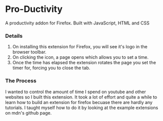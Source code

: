 # Pro-Ductivity
A productivity addon for Firefox.
Built with JavaScript, HTML and CSS

### Details
1. On installing this extension for Firefox, you will see it's logo in the browser toolbar.
2. On clicking the icon, a page opens which allows you to set a time.
3. Once the time has elapsed the extension rotates the page you set the timer for, forcing you to close the tab.

### The Process
I wanted to control the amount of time I spend on youtube and other websites so I built this extension. It took a lot of effort and quite a while to learn how to build an extension for firefox becuase there are hardly any tutorials. I taught myself how to do it by looking at the example extensions on mdn's github page.

